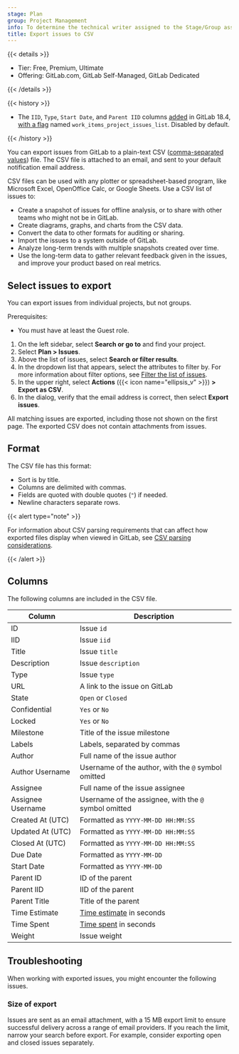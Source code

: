 ```yaml
---
stage: Plan
group: Project Management
info: To determine the technical writer assigned to the Stage/Group associated with this page, see https://handbook.gitlab.com/handbook/product/ux/technical-writing/#assignments
title: Export issues to CSV
---
```


{{< details >}}

- Tier: Free, Premium, Ultimate
- Offering: GitLab.com, GitLab Self-Managed, GitLab Dedicated

{{< /details >}}

{{< history >}}

- The `IID`, `Type`, `Start Date`, and `Parent IID` columns [added](https://gitlab.com/gitlab-org/gitlab/-/merge_requests/199945) in GitLab 18.4, [with a flag](../../../administration/feature_flags/_index.md) named `work_items_project_issues_list`. Disabled by default.

{{< /history >}}

You can export issues from GitLab to a plain-text CSV
([comma-separated values](https://en.wikipedia.org/wiki/Comma-separated_values))
file. The CSV file is attached to an email, and sent to your default
notification email address.

<!-- vale gitlab_base.Spelling = NO -->

CSV files can be used with any plotter or spreadsheet-based program, like
Microsoft Excel, OpenOffice Calc, or Google Sheets. Use a CSV list of issues to:

<!-- vale gitlab_base.Spelling = YES -->

- Create a snapshot of issues for offline analysis, or to share with other
  teams who might not be in GitLab.
- Create diagrams, graphs, and charts from the CSV data.
- Convert the data to other formats for auditing or sharing.
- Import the issues to a system outside of GitLab.
- Analyze long-term trends with multiple snapshots created over time.
- Use the long-term data to gather relevant feedback given in the issues, and
  improve your product based on real metrics.

## Select issues to export

You can export issues from individual projects, but not groups.

Prerequisites:

- You must have at least the Guest role.

1. On the left sidebar, select **Search or go to** and find your project.
1. Select **Plan > Issues**.
1. Above the list of issues, select **Search or filter results**.
1. In the dropdown list that appears, select the attributes to filter by.
   For more information about filter options, see
   [Filter the list of issues](managing_issues.md#filter-the-list-of-issues).
1. In the upper right, select **Actions** ({{< icon name="ellipsis_v" >}}) **> Export as CSV**.
1. In the dialog, verify that the email address is correct, then select **Export issues**.

All matching issues are exported, including those not shown on the first page.
The exported CSV does not contain attachments from issues.

## Format

The CSV file has this format:

- Sort is by title.
- Columns are delimited with commas.
- Fields are quoted with double quotes (`"`) if needed.
- Newline characters separate rows.

{{< alert type="note" >}}

For information about CSV parsing requirements that can affect how exported files display when viewed
in GitLab, see [CSV parsing considerations](../repository/files/csv.md#csv-parsing-considerations).

{{< /alert >}}

## Columns

The following columns are included in the CSV file.

| Column            | Description |
| ----------------- | ----------- |
| ID                | Issue `id`  |
| IID               | Issue `iid` |
| Title             | Issue `title` |
| Description       | Issue `description` |
| Type              | Issue `type` |
| URL               | A link to the issue on GitLab |
| State             | `Open` or `Closed` |
| Confidential      | `Yes` or `No` |
| Locked            | `Yes` or `No` |
| Milestone         | Title of the issue milestone |
| Labels            | Labels, separated by commas |
| Author            | Full name of the issue author |
| Author Username   | Username of the author, with the `@` symbol omitted |
| Assignee          | Full name of the issue assignee |
| Assignee Username | Username of the assignee, with the `@` symbol omitted |
| Created At (UTC)  | Formatted as `YYYY-MM-DD HH:MM:SS` |
| Updated At (UTC)  | Formatted as `YYYY-MM-DD HH:MM:SS` |
| Closed At (UTC)   | Formatted as `YYYY-MM-DD HH:MM:SS` |
| Due Date          | Formatted as `YYYY-MM-DD` |
| Start Date        | Formatted as `YYYY-MM-DD` |
| Parent ID         | ID of the parent |
| Parent IID        | IID of the parent |
| Parent Title      | Title of the parent |
| Time Estimate     | [Time estimate](../time_tracking.md#estimates) in seconds |
| Time Spent        | [Time spent](../time_tracking.md#time-spent) in seconds |
| Weight            | Issue weight |

## Troubleshooting

When working with exported issues, you might encounter the following issues.

### Size of export

Issues are sent as an email attachment, with a 15 MB export limit to ensure
successful delivery across a range of email providers. If you reach the limit,
narrow your search before export. For example, consider exporting open and
closed issues separately.
